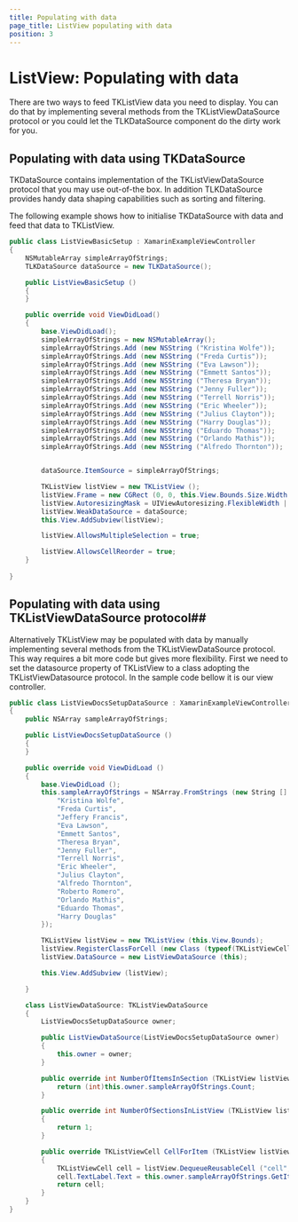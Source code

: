 ```yaml
---
title: Populating with data
page_title: ListView populating with data
position: 3
---
```


# ListView: Populating with data

There are two ways to feed TKListView data you need to display. You can do that by implementing several methods from the TKListViewDataSource protocol or you could let the TLKDataSource component do the dirty work for you. 

## Populating with data using TKDataSource ##
TKDataSource contains implementation of the TKListViewDataSource protocol that you may use out-of-the box. In addition TLKDataSource provides handy data shaping capabilities such as sorting and filtering.

The following example shows how to initialise TKDataSource with data and feed that data to TKListView.

```C#
public class ListViewBasicSetup : XamarinExampleViewController
{
    NSMutableArray simpleArrayOfStrings;
    TLKDataSource dataSource = new TLKDataSource();

    public ListViewBasicSetup ()
    {
    }

    public override void ViewDidLoad()
    {
        base.ViewDidLoad();
        simpleArrayOfStrings = new NSMutableArray();
        simpleArrayOfStrings.Add (new NSString ("Kristina Wolfe"));
        simpleArrayOfStrings.Add (new NSString ("Freda Curtis"));
        simpleArrayOfStrings.Add (new NSString ("Eva Lawson"));
        simpleArrayOfStrings.Add (new NSString ("Emmett Santos"));
        simpleArrayOfStrings.Add (new NSString ("Theresa Bryan"));
        simpleArrayOfStrings.Add (new NSString ("Jenny Fuller"));
        simpleArrayOfStrings.Add (new NSString ("Terrell Norris"));
        simpleArrayOfStrings.Add (new NSString ("Eric Wheeler"));
        simpleArrayOfStrings.Add (new NSString ("Julius Clayton"));
        simpleArrayOfStrings.Add (new NSString ("Harry Douglas"));
        simpleArrayOfStrings.Add (new NSString ("Eduardo Thomas"));
        simpleArrayOfStrings.Add (new NSString ("Orlando Mathis"));
        simpleArrayOfStrings.Add (new NSString ("Alfredo Thornton"));


        dataSource.ItemSource = simpleArrayOfStrings;

        TKListView listView = new TKListView ();
        listView.Frame = new CGRect (0, 0, this.View.Bounds.Size.Width,this.View.Bounds.Size.Height-20);
        listView.AutoresizingMask = UIViewAutoresizing.FlexibleWidth | UIViewAutoresizing.FlexibleHeight;
        listView.WeakDataSource = dataSource;
        this.View.AddSubview(listView);

        listView.AllowsMultipleSelection = true;

        listView.AllowsCellReorder = true;
    }
            
}
```

## Populating with data using TKListViewDataSource protocol##

Alternatively TKListView may be populated with data by manually implementing several methods from the TKListViewDataSource protocol. This way requires a bit more code but gives more flexibility.
First we need to set the datasource property of TKListView to a class adopting the TKListViewDatasource protocol. In the sample code bellow it is our view controller.

```C#
public class ListViewDocsSetupDataSource : XamarinExampleViewController
{
    public NSArray sampleArrayOfStrings;

    public ListViewDocsSetupDataSource ()
    {
    }

    public override void ViewDidLoad ()
    {
        base.ViewDidLoad ();
        this.sampleArrayOfStrings = NSArray.FromStrings (new String [] { 
            "Kristina Wolfe",
            "Freda Curtis",
            "Jeffery Francis",
            "Eva Lawson",
            "Emmett Santos",
            "Theresa Bryan",
            "Jenny Fuller",
            "Terrell Norris",
            "Eric Wheeler",
            "Julius Clayton",
            "Alfredo Thornton",
            "Roberto Romero",
            "Orlando Mathis",
            "Eduardo Thomas",
            "Harry Douglas"
        });

        TKListView listView = new TKListView (this.View.Bounds);
        listView.RegisterClassForCell (new Class (typeof(TKListViewCell)), "cell");
        listView.DataSource = new ListViewDataSource (this);

        this.View.AddSubview (listView);

    }

    class ListViewDataSource: TKListViewDataSource
    {
        ListViewDocsSetupDataSource owner;

        public ListViewDataSource(ListViewDocsSetupDataSource owner)
        {
            this.owner = owner;
        }

        public override int NumberOfItemsInSection (TKListView listView, int section)    {
            return (int)this.owner.sampleArrayOfStrings.Count;
        }

        public override int NumberOfSectionsInListView (TKListView listView)
        {
            return 1;
        }

        public override TKListViewCell CellForItem (TKListView listView, NSIndexPath indexPath)
        {
            TKListViewCell cell = listView.DequeueReusableCell ("cell", indexPath) as TKListViewCell;
            cell.TextLabel.Text = this.owner.sampleArrayOfStrings.GetItem<NSString> ((uint)indexPath.Row);
            return cell;
        }
    }
}
```